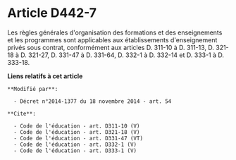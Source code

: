 # Article D442-7

Les règles générales d'organisation des formations et des enseignements et les programmes sont applicables aux établissements
d'enseignement privés sous contrat, conformément aux articles D. 311-10 à D. 311-13, D. 321-18 à D. 321-27, D. 331-47 à D.
331-64, D. 332-1 à D. 332-14 et D. 333-1 à D. 333-18.

**Liens relatifs à cet article**

	**Modifié par**:

	  - Décret n°2014-1377 du 18 novembre 2014 - art. 54

	**Cite**:

	  - Code de l'éducation - art. D311-10 (V)
	  - Code de l'éducation - art. D321-18 (V)
	  - Code de l'éducation - art. D331-47 (VT)
	  - Code de l'éducation - art. D332-1 (V)
	  - Code de l'éducation - art. D333-1 (V)
